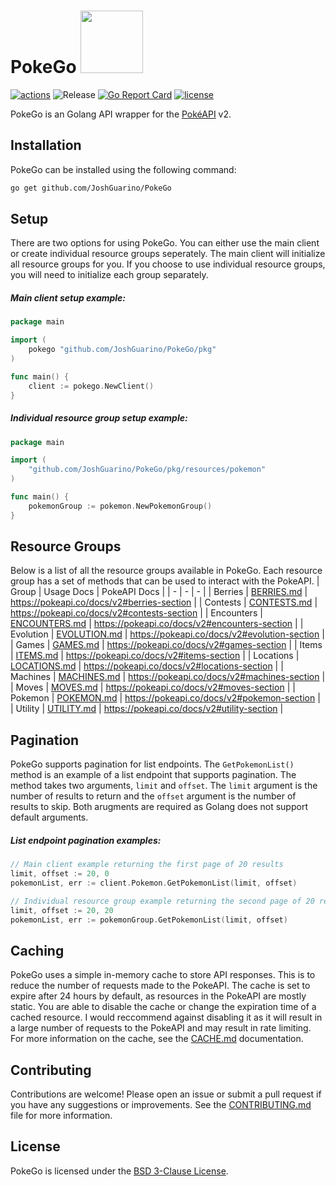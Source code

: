 # PokeGo <a href="https://pokeapi.co/api/v2/pokemon/charmander"><img src='https://veekun.com/dex/media/pokemon/global-link/4.png' height=100px/></a>

[![actions](https://github.com/JoshGuarino/PokeGo/actions/workflows/main.yml/badge.svg)](https://github.com/JoshGuarino/PokeGo/actions/workflows/main.yml)
![Release](https://img.shields.io/github/v/release/JoshGuarino/PokeGo)
[![Go Report Card](https://goreportcard.com/badge/github.com/JoshGuarino/PokeGo?style=flat)](https://goreportcard.com/report/github.com/JoshGuarino/PokeGo)
[![license](https://img.shields.io/badge/License-BSD_3--Clause-blue.svg "license")](https://github.com/JoshGuarino/PokeGo/blob/main/LICENSE)

PokeGo is an Golang API wrapper for the [PokéAPI](https://pokeapi.co/) v2.

## Installation

PokeGo can be installed using the following command:

```bash
go get github.com/JoshGuarino/PokeGo
```

## Setup

There are two options for using PokeGo. You can either use the main client or create individual resource groups seperately.
The main client will initialize all resource groups for you. If you choose to use individual resource groups,
you will need to initialize each group separately.

##### Main client setup example:

```go
package main

import (
    pokego "github.com/JoshGuarino/PokeGo/pkg"
)

func main() {
    client := pokego.NewClient()
}
```

##### Individual resource group setup example:

```go
package main

import (
    "github.com/JoshGuarino/PokeGo/pkg/resources/pokemon"
)

func main() {
    pokemonGroup := pokemon.NewPokemonGroup()
}
```

## Resource Groups

Below is a list of all the resource groups available in PokeGo. Each resource group has a set of methods that can be used to interact with the PokeAPI.
| Group | Usage Docs | PokeAPI Docs |
| - | - | - |
| Berries | [BERRIES.md](docs/BERRIES.md) | https://pokeapi.co/docs/v2#berries-section |
| Contests | [CONTESTS.md](docs/CONTESTS.md) | https://pokeapi.co/docs/v2#contests-section |
| Encounters | [ENCOUNTERS.md](docs/ENCOUNTERS.md) | https://pokeapi.co/docs/v2#encounters-section |
| Evolution | [EVOLUTION.md](docs/EVOLUTION.md) | https://pokeapi.co/docs/v2#evolution-section |
| Games | [GAMES.md](docs/GAMES.md) | https://pokeapi.co/docs/v2#games-section |
| Items | [ITEMS.md](docs/ITEMS.md) | https://pokeapi.co/docs/v2#items-section |
| Locations | [LOCATIONS.md](docs/LOCATIONS.md) | https://pokeapi.co/docs/v2#locations-section |
| Machines | [MACHINES.md](docs/MACHINES.md) | https://pokeapi.co/docs/v2#machines-section |
| Moves | [MOVES.md](docs/MOVES.md) | https://pokeapi.co/docs/v2#moves-section |
| Pokemon | [POKEMON.md](docs/POKEMON.md) | https://pokeapi.co/docs/v2#pokemon-section |
| Utility | [UTILITY.md](docs/UTILITY.md) | https://pokeapi.co/docs/v2#utility-section |

## Pagination

PokeGo supports pagination for list endpoints. The `GetPokemonList()` method is an example of a list endpoint that supports pagination.
The method takes two arguments, `limit` and `offset`. The `limit` argument is the number of results to return and the `offset` argument
is the number of results to skip. Both arugments are required as Golang does not support default arguments.

##### List endpoint pagination examples:

```go
// Main client example returning the first page of 20 results
limit, offset := 20, 0
pokemonList, err := client.Pokemon.GetPokemonList(limit, offset)

// Individual resource group example returning the second page of 20 results
limit, offset := 20, 20 
pokemonList, err := pokemonGroup.GetPokemonList(limit, offset)
```

## Caching

PokeGo uses a simple in-memory cache to store API responses. This is to reduce the number of requests made to the PokeAPI.
The cache is set to expire after 24 hours by default, as resources in the PokeAPI are mostly static.
You are able to disable the cache or change the expiration time of a cached resource.
I would reccommend against disabling it as it will result in a large number of requests to the PokeAPI and may result in rate limiting.
For more information on the cache, see the [CACHE.md](docs/CACHE.md) documentation.

## Contributing

Contributions are welcome! Please open an issue or submit a pull request if you have any suggestions or improvements.
See the [CONTRIBUTING.md](docs/CONTRIBUTING.md) file for more information.

## License

PokeGo is licensed under the [BSD 3-Clause License](LICENSE).
